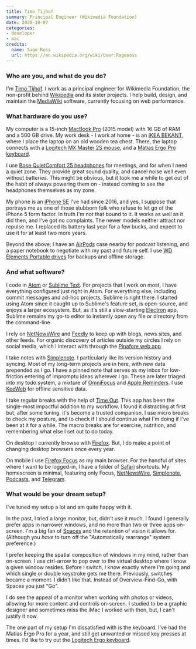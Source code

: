 ```yaml
---
title: Timo Tijhof
summary: Principal Engineer (Wikimedia Foundation) 
date: 2020-10-07
categories:
- developer
- mac
credits:
  name: Sage Ross
  url: https://en.wikipedia.org/wiki/User:Ragesoss
---
```


### Who are you, and what do you do?

I'm [Timo Tijhof](https://timotijhof.net/ "Timo's website."). I work as a principal engineer for Wikimedia Foundation, the non-profit behind [Wikipedia][] and its sister projects. I help build, design, and maintain the [MediaWiki][] software, currently focusing on web performance.

### What hardware do you use?

My computer is a 15-inch [MacBook Pro][macbook-pro] (2015 model) with 16 GB of RAM and a 500 GB drive. My work desk - I work at home - is an [IKEA BEKANT][bekant], where I place the laptop on an old wooden tea chest. There, the laptop connects with a [Logitech MX Master 2S mouse][mx-master-2s], and a [Matias Ergo Pro keyboard][ergo-pro].

I use [Bose QuietComfort 25 headphones][quietcomfort-25] for meetings, and for when I need a quiet zone. They provide great sound quality, and cancel noise well even without batteries. This might be obvious, but it took me a while to get out of the habit of always powering them on - instead coming to see the headphones themselves as my zone.

My phone is an [iPhone SE][iphone-se] I've had since 2016, and yes, I suppose that portrays me as one of those stubborn folk who refuse to let go of the iPhone 5 form factor. In truth I'm not that bound to it. It works as well as it did then, and I've got no complaints. The newer models neither attract nor repulse me. I replaced its battery last year for a few bucks, and expect to use it for at least two more years.

Beyond the above; I have an [AirPods][] case nearby for podcast listening, and a paper notebook to negotiate with my past and future self. I use [WD Elements Portable drives][elements-portable] for backups and offline storage.

### And what software?

I code in [Atom][] or [Sublime Text][sublime-text]. For projects that I work on most, I have everything configured just right in Atom. For everything else, including commit messages and ad-hoc projects, Sublime is right there. I started using Atom since it caught up to Sublime's feature set, is open-source, and enjoys a larger ecosystem. But, as it's still a slow-starting [Electron][] app, Sublime remains my go-to editor to instantly open any file or directory from the command-line.

I rely on [NetNewsWire][] and [Feedly][] to keep up with blogs, news sites, and other feeds. For organic discovery of articles outside my circles I rely on social media, which I interact with through the [Pinafore web app][pinafore].

I take notes with [Simplenote][]. I particularly like its version history and syncing. Most of my long-term projects are in here, with new data prepended as I go. I have a pinned note that serves as my inbox for low-friction entering of impromptu ideas wherever I go. These are later triaged into my todo system, a mixture of [OmniFocus][] and [Apple Reminders][reminders]. I use [KeeWeb][] for offline sensitive data.

I take regular breaks with the help of [Time Out][time-out]. This app has been the single-most impactful addition to my workflow. I found it distracting at first but, after some tuning, it's become a trusted companion. I use micro breaks to check my posture, and to check if I should continue what I'm doing if I've been at it for a while. The macro breaks are for exercise, nutrition, and remembering what else I set out to do today.

On desktop I currently browse with [Firefox][]. But, I do make a point of changing desktop browsers once every year.

On mobile I use [Firefox Focus][firefox-focus-ios] as my main browser. For the handful of sites where I want to be logged-in, I have a folder of [Safari][safari-ios] shortcuts. My homescreen is minimal, featuring only Focus, [NetNewsWire][netnewswire-ios], [Simplenote][simplenote-ios], [Podcasts][podcasts-ios], and [Telegram][telegram-messenger-ios].

### What would be your dream setup?

I've tuned my setup a lot and am quite happy with it.

In the past, I tried a large monitor, but, didn't use it much. I found I generally prefer apps in narrower windows, and no more than two or three apps on-screen. I'm a big fan of [Spaces][] and the retention of vision it allows for. (Although you _have_ to turn off the "Automatically rearrange" system preference.)

I prefer keeping the spatial composition of windows in my mind, rather than on-screen. I use ctrl-arrow to pop over to the virtual desktop where I know a given window resides. Before I switch, I know exactly where I'm going and which single or double keystroke gets me there. Previously, switches became a moment. I didn't like that. Instead of Overview-Find-Go, with Spaces you just "Go".

I do see the appeal of a monitor when working with photos or videos, allowing for more content and controls on-screen. I studied to be a graphic designer and sometimes miss the iMac I worked with then, but, I can't justify it now.

The one part of my setup I'm dissatisfied with is the keyboard. I've had the Matias Ergo Pro for a year, and still get unwanted or missed key presses at times. I'd like to try out the [Logitech Ergo keyboard][ergo-k860].

[airpods]: https://en.wikipedia.org/wiki/AirPods "Wireless in-ear headphones."
[atom]: https://github.blog/2022-06-08-sunsetting-atom/ "A text editor based on web technology."
[bekant]: http://web.archive.org/web/20181002080352/https://www.ikea.com/us/en/catalog/products/S19022530/ "A desk."
[electron]: https://www.electronjs.org/ "A developer tool for building desktop apps with web technology."
[elements-portable]: https://www.wd.com/en/products/products.aspx?id=470 "A portable external hard drive."
[ergo-k860]: https://www.logitech.com/en-us/products/keyboards/k860-split-ergonomic.920-009166.html "A split ergonomic keyboard."
[ergo-pro]: https://matias.ca/ergopro/programmable/ "An ergonomic keyboard."
[feedly]: https://feedly.com/ "A feed reader."
[firefox-focus-ios]: https://en.wikipedia.org/wiki/Firefox_Focus "A privacy-focused web browser."
[firefox]: https://www.mozilla.org/en-US/firefox/new/ "A cross-platform open-source web browser."
[iphone-se]: https://en.wikipedia.org/wiki/IPhone_SE "A 4 inch smartphone."
[keeweb]: https://keeweb.info/ "A password manager."
[macbook-pro]: https://www.apple.com/macbook-pro/ "A laptop."
[mediawiki]: https://www.mediawiki.org/wiki/MediaWiki "A PHP-based Wiki package."
[mx-master-2s]: https://www.logitech.com/en-us/product/mx-master-2s-flow.html "A wireless mouse."
[netnewswire-ios]: https://en.wikipedia.org/wiki/NetNewsWire "A feed reader app."
[netnewswire]: https://en.wikipedia.org/wiki/NetNewsWire "A popular feed reader for the Mac."
[omnifocus]: https://www.omnigroup.com/omnifocus/ "Task management software for the Mac."
[pinafore]: https://pinafore.social/ "A web client for Mastodon."
[podcasts-ios]: https://apps.apple.com/us/app/podcasts/id525463029 "An app for listening to podcasts."
[quietcomfort-25]: https://www.bose.com/en_us/black_friday.html "Noise-cancelling headphones."
[reminders]: https://support.apple.com/guide/icloud/mmc0cd794a/ "A to-do list included with Mac OS X."
[safari-ios]: https://en.wikipedia.org/wiki/Safari_(web_browser)#iOS-specific_features "A web browser included with iOS."
[simplenote-ios]: https://apps.apple.com/us/app/simplenote/id289429962 "A note app with cloud syncing."
[simplenote]: https://simplenote.com/ "A note-taking/syncing service."
[spaces]: https://en.wikipedia.org/wiki/Spaces_(software) "Virtual desktop software included with Mac OS X."
[sublime-text]: http://www.sublimetext.com/ "A coder's text editor."
[telegram-messenger-ios]: https://apps.apple.com/us/app/telegram-messenger/id686449807 "A secure chat client."
[time-out]: https://www.dejal.com/timeout/ "A Mac break reminder tool."
[wikipedia]: https://en.wikipedia.org/wiki/Main_Page "A free online encyclopedia."
